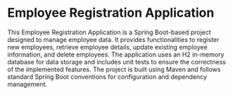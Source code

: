 # Employee Registration Application
This Employee Registration Application is a Spring Boot-based project designed to manage employee data. 
It provides functionalities to register new employees, retrieve employee details, update existing employee information, and delete employees. 
The application uses an H2 in-memory database for data storage and includes unit tests to ensure the correctness of the implemented features. 
The project is built using Maven and follows standard Spring Boot conventions for configuration and dependency management.
